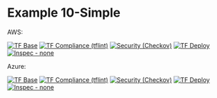 # Example 10-Simple

AWS:

<!--.test-eu-central-1-test-start-->
[![TF Base](https://img.shields.io/static/v1?logo=terraform&style=plastic&label=TF%20Base&message=✓%203%20|✗%201%20|▲%200|➝%200&color=critical)](https://github.com/Ontracon/tfm-cloud-commons/actions/runs/3225580559)
[![TF Compliance (tflint)](https://img.shields.io/static/v1?logo=terraform&style=plastic&label=TF%20Compliance%20(tflint)&message=no%20results&color=inactive)](https://github.com/Ontracon/tfm-cloud-commons/actions/runs/3225580559)
[![Security (Checkov)](https://img.shields.io/static/v1?logo=terraform&style=plastic&label=Security%20(Checkov)&message=no%20results&color=inactive)](https://github.com/Ontracon/tfm-cloud-commons/actions/runs/3225580559)
[![TF Deploy](https://img.shields.io/static/v1?logo=terraform&style=plastic&label=TF%20Deploy&message=no%20results&color=inactive)](https://github.com/Ontracon/tfm-cloud-commons/actions/runs/3225580559)
[![Inspec - none](https://img.shields.io/static/v1?logo=chef&style=plastic&label=Inspec%20-%20none&message=no%20results&color=inactive)](https://github.com/Ontracon/tfm-cloud-commons/actions/runs/3225580559)
<!--.test-eu-central-1-test-end-->

Azure:

<!--.test-westeurope-test-start-->
[![TF Base](https://img.shields.io/static/v1?logo=terraform&style=plastic&label=TF%20Base&message=✓%203%20|✗%200%20|▲%200|➝%200&color=success)](https://github.com/Ontracon/tfm-cloud-commons/actions/runs/3133969715)
[![TF Compliance (tflint)](https://img.shields.io/static/v1?logo=terraform&style=plastic&label=TF%20Compliance%20(tflint)&message=✓%201%20|✗%20%20|▲%201|➝%200&color=yellow)](https://github.com/Ontracon/tfm-cloud-commons/actions/runs/3133969715)
[![Security (Checkov)](https://img.shields.io/static/v1?logo=terraform&style=plastic&label=Security%20(Checkov)&message=✓%20Success&color=success)](https://github.com/Ontracon/tfm-cloud-commons/actions/runs/3133969715)
[![TF Deploy](https://img.shields.io/static/v1?logo=terraform&style=plastic&label=TF%20Deploy&message=✓%205%20|✗%200%20|▲%200|➝%200&color=success)](https://github.com/Ontracon/tfm-cloud-commons/actions/runs/3133969715)
[![Inspec - none](https://img.shields.io/static/v1?logo=chef&style=plastic&label=Inspec%20-%20none&message=✓%208%20|✗%200%20|▲%201|➝%200&color=yellow)](https://github.com/Ontracon/tfm-cloud-commons/actions/runs/3133969715)
<!--.test-westeurope-test-end-->

